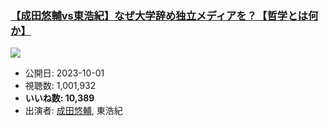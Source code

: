 ### [【成田悠輔vs東浩紀】なぜ大学辞め独立メディアを？【哲学とは何か】](https://www.youtube.com/watch?v=w-ToOG5rMTc)
[![](https://img.youtube.com/vi/w-ToOG5rMTc/sddefault.jpg)](https://www.youtube.com/watch?v=w-ToOG5rMTc)
-   公開日: 2023-10-01
-   視聴数: 1,001,932
-   **いいね数: 10,389**
-   出演者: [成田悠輔](/rehacq_fan/people/成田悠輔 "wikilink"), 東浩紀
